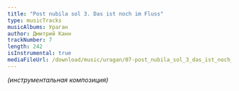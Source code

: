 ```yaml
---
title: "Post nubila sol 3. Das ist noch im Fluss"
type: musicTracks
musicAlbums: Ураган
author: Дмитрий Канн
trackNumber: 7
length: 242
isInstrumental: true
mediaFileUrl: /download/music/uragan/07-post_nubila_sol_3_das_ist_noch_im_fluss.mp3
---
```


*(инструментальная композиция)*
